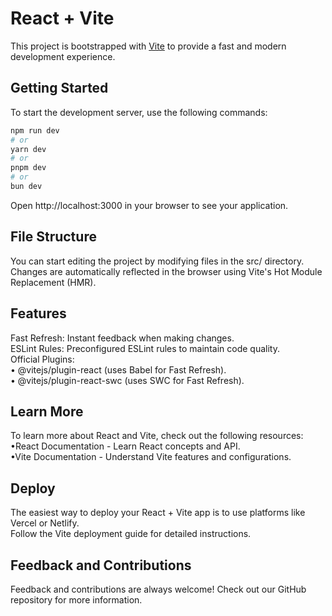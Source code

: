 # React + Vite

This project is bootstrapped with [Vite](https://vitejs.dev/) to provide a fast and modern development experience.

## Getting Started

To start the development server, use the following commands:

```bash
npm run dev
# or
yarn dev
# or
pnpm dev
# or
bun dev
```

Open http://localhost:3000 in your browser to see your application.
## File Structure
You can start editing the project by modifying files in the src/ directory. Changes are automatically reflected in the browser using Vite's Hot Module Replacement (HMR).

## Features
Fast Refresh: Instant feedback when making changes.
<br>ESLint Rules: Preconfigured ESLint rules to maintain code quality.
<br>Official Plugins:
<br>• @vitejs/plugin-react (uses Babel for Fast Refresh).
<br>• @vitejs/plugin-react-swc (uses SWC for Fast Refresh).
## Learn More
To learn more about React and Vite, check out the following resources:
<br> •React Documentation - Learn React concepts and API.
<br> •Vite Documentation - Understand Vite features and configurations.
## Deploy
The easiest way to deploy your React + Vite app is to use platforms like Vercel or Netlify.
<br>Follow the Vite deployment guide for detailed instructions.
## Feedback and Contributions
Feedback and contributions are always welcome! Check out our GitHub repository for more information.
